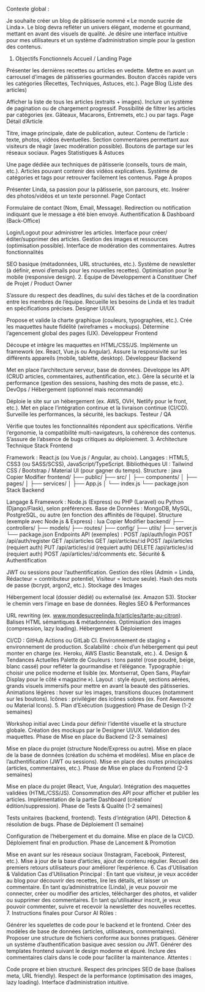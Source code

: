 Contexte global :

Je souhaite créer un blog de pâtisserie nommé « Le monde sucrée de Linda ».
Le blog devra refléter un univers élégant, moderne et gourmand, mettant en avant des visuels de qualité.
Je désire une interface intuitive pour mes utilisateurs et un système d’administration simple pour la gestion des contenus.
1. Objectifs Fonctionnels
Accueil / Landing Page

Présenter les dernières recettes ou articles en vedette.
Mettre en avant un carrousel d’images de pâtisseries gourmandes.
Bouton d’accès rapide vers les catégories (Recettes, Techniques, Astuces, etc.).
Page Blog (Liste des articles)

Afficher la liste de tous les articles (extraits + images).
Inclure un système de pagination ou de chargement progressif.
Possibilité de filtrer les articles par catégories (ex. Gâteaux, Macarons, Entremets, etc.) ou par tags.
Page Détail d’Article

Titre, image principale, date de publication, auteur.
Contenu de l’article : texte, photos, vidéos éventuelles.
Section commentaires permettant aux visiteurs de réagir (avec modération possible).
Boutons de partage sur les réseaux sociaux.
Pages Statistiques & Astuces

Une page dédiée aux techniques de pâtisserie (conseils, tours de main, etc.).
Articles pouvant contenir des vidéos explicatives.
Système de catégories et tags pour retrouver facilement les contenus.
Page À propos

Présenter Linda, sa passion pour la pâtisserie, son parcours, etc.
Insérer des photos/vidéos et un texte personnel.
Page Contact

Formulaire de contact (Nom, Email, Message).
Redirection ou notification indiquant que le message a été bien envoyé.
Authentification & Dashboard (Back-Office)

Login/Logout pour administrer les articles.
Interface pour créer/éditer/supprimer des articles.
Gestion des images et ressources (optimisation possible).
Interface de modération des commentaires.
Autres fonctionnalités

SEO basique (métadonnées, URL structurées, etc.).
Système de newsletter (à définir, envoi d’emails pour les nouvelles recettes).
Optimisation pour le mobile (responsive design).
2. Équipe de Développement à Constituer
Chef de Projet / Product Owner

S’assure du respect des deadlines, du suivi des tâches et de la coordination entre les membres de l’équipe.
Recueille les besoins de Linda et les traduit en spécifications précises.
Designer UI/UX

Propose et valide la charte graphique (couleurs, typographies, etc.).
Crée les maquettes haute fidélité (wireframes + mockups).
Détermine l’agencement global des pages (UX).
Développeur Frontend

Découpe et intègre les maquettes en HTML/CSS/JS.
Implémente un framework (ex. React, Vue.js ou Angular).
Assure la responsivité sur les différents appareils (mobile, tablette, desktop).
Développeur Backend

Met en place l’architecture serveur, base de données.
Développe les API (CRUD articles, commentaires, authentification, etc.).
Gère la sécurité et la performance (gestion des sessions, hashing des mots de passe, etc.).
DevOps / Hébergement (optionnel mais recommandé)

Déploie le site sur un hébergement (ex. AWS, OVH, Netlify pour le front, etc.).
Met en place l’intégration continue et la livraison continue (CI/CD).
Surveille les performances, la sécurité, les backups.
Testeur / QA

Vérifie que toutes les fonctionnalités répondent aux spécifications.
Vérifie l’ergonomie, la compatibilité multi-navigateurs, la cohérence des contenus.
S’assure de l’absence de bugs critiques au déploiement.
3. Architecture Technique
Stack Frontend

Framework : React.js (ou Vue.js / Angular, au choix).
Langages : HTML5, CSS3 (ou SASS/SCSS), JavaScript/TypeScript.
Bibliothèques UI : Tailwind CSS / Bootstrap / Material UI (pour gagner du temps).
Structure :
java
Copier
Modifier
frontend/
  ├── public/
  ├── src/
  │   ├── components/
  │   ├── pages/
  │   ├── services/
  │   ├── App.js
  │   └── index.js
  └── package.json
Stack Backend

Langage & Framework : Node.js (Express) ou PHP (Laravel) ou Python (Django/Flask), selon préférences.
Base de Données : MongoDB, MySQL, PostgreSQL, ou autre (en fonction des affinités de l’équipe).
Structure (exemple avec Node.js & Express) :
lua
Copier
Modifier
backend/
  ├── controllers/
  ├── models/
  ├── routes/
  ├── config/
  ├── utils/
  ├── server.js
  └── package.json
Endpoints API (exemples) :
POST /api/auth/login
POST /api/auth/register
GET /api/articles
GET /api/articles/:id
POST /api/articles (requiert auth)
PUT /api/articles/:id (requiert auth)
DELETE /api/articles/:id (requiert auth)
POST /api/articles/:id/comments
etc.
Sécurité & Authentification

JWT ou sessions pour l’authentification.
Gestion des rôles (Admin = Linda, Rédacteur = contributeur potentiel, Visiteur = lecture seule).
Hash des mots de passe (bcrypt, argon2, etc.).
Stockage des Images

Hébergement local (dossier dédié) ou externalisé (ex. Amazon S3).
Stocker le chemin vers l’image en base de données.
Règles SEO & Performances

URL rewriting (ex. www.mondesucreelinda.fr/articles/tarte-au-citron).
Balises HTML sémantiques & métadonnées.
Optimisation des images (compression, lazy loading).
Hébergement & Déploiement

CI/CD : GitHub Actions ou GitLab CI.
Environnement de staging + environnement de production.
Scalabilité : choix d’un hébergement qui peut monter en charge (ex. Heroku, AWS Elastic Beanstalk, etc.).
4. Design & Tendances Actuelles
Palette de Couleurs : tons pastel (rose poudré, beige, blanc cassé) pour refléter la gourmandise et l’élégance.
Typographie : choisir une police moderne et lisible (ex. Montserrat, Open Sans, Playfair Display pour le côté « magazine »).
Layout : style épuré, sections aérées, grands visuels immersifs pour mettre en avant la beauté des pâtisseries.
Animations légères : hover sur les images, transitions douces (notamment sur les boutons).
Icônes : privilégier des icônes sobres (ex. Font Awesome ou Material Icons).
5. Plan d’Exécution (suggestion)
Phase de Design (1-2 semaines)

Workshop initial avec Linda pour définir l’identité visuelle et la structure globale.
Création des mockups par le Designer UI/UX.
Validation des maquettes.
Phase de Mise en place du Backend (2-3 semaines)

Mise en place du projet (structure Node/Express ou autre).
Mise en place de la base de données (création du schéma et modèles).
Mise en place de l’authentification (JWT ou sessions).
Mise en place des routes principales (articles, commentaires, etc.).
Phase de Mise en place du Frontend (2-3 semaines)

Mise en place du projet (React, Vue, Angular).
Intégration des maquettes validées (HTML/CSS/JS).
Consommation des API pour afficher et publier les articles.
Implémentation de la partie Dashboard (création/édition/suppression).
Phase de Tests & Qualité (1-2 semaines)

Tests unitaires (backend, frontend).
Tests d’intégration (API).
Détection & résolution de bugs.
Phase de Déploiement (1 semaine)

Configuration de l’hébergement et du domaine.
Mise en place de la CI/CD.
Déploiement final en production.
Phase de Lancement & Promotion

Mise en avant sur les réseaux sociaux (Instagram, Facebook, Pinterest, etc.).
Mise à jour de la base d’articles, ajout de contenu régulier.
Recueil des premiers retours utilisateurs pour améliorer l’expérience.
6. Cas d’Utilisation & Validation
Cas d’Utilisation Principal :
En tant que visiteur, je veux accéder au blog pour découvrir des recettes, lire les détails, et laisser un commentaire.
En tant qu’administratrice (Linda), je veux pouvoir me connecter, créer ou modifier des articles, télécharger des photos, et valider ou supprimer des commentaires.
En tant qu’utilisateur inscrit, je veux pouvoir commenter, suivre et recevoir la newsletter des nouvelles recettes.
7. Instructions finales pour Cursor AI
Rôles :

Générer les squelettes de code pour le backend et le frontend.
Créer des modèles de base de données (articles, utilisateurs, commentaires).
Proposer une structure de fichiers conforme aux bonnes pratiques.
Générer un système d’authentification basique avec session ou JWT.
Générer des templates frontend suivant le design moderne et épuré.
Inclure des commentaires clairs dans le code pour faciliter la maintenance.
Attentes :

Code propre et bien structuré.
Respect des principes SEO de base (balises meta, URL friendly).
Respect de la performance (optimisation des images, lazy loading).
Interface d’administration intuitive.
